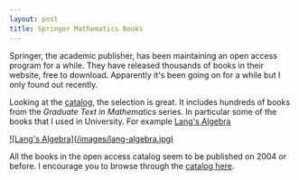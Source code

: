 ```yaml
---
layout: post
title: Springer Mathematics Books
---
```


Springer, the academic publisher, has been maintaining an open access program for a while. They have released thousands of books in their website, free to download. Apparently it's been going on for a while but I only found out recently.

Looking at the [catalog](http://www.springeropen.com/books), the selection is great. It includes hundreds of books from the _Graduate Text in Mathematics_ series. In particular some of the books that I used in University. For example [Lang's Algebra](http://link.springer.com/book/10.1007/978-1-4613-0041-0)

<a href="http://link.springer.com/book/10.1007/978-1-4613-0041-0">
![Lang's Algebra](/images/lang-algebra.jpg)
</a>

All the books in the open access catalog seem to be published on 2004 or before. I encourage you to browse through the [catalog here](http://www.springeropen.com/books).
